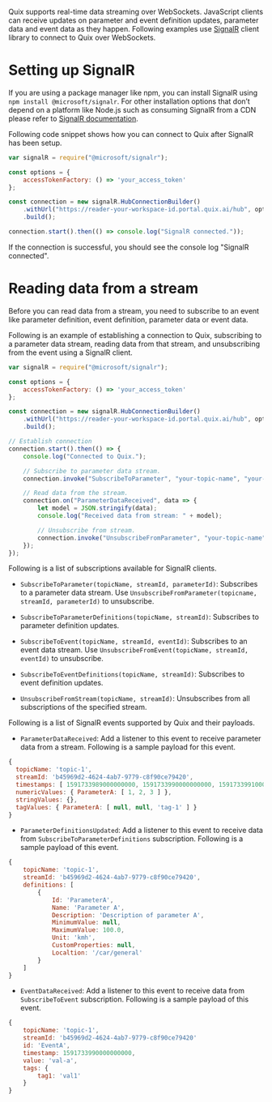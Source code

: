 Quix supports real-time data streaming over WebSockets. JavaScript
clients can receive updates on parameter and event definition updates,
parameter data and event data as they happen. Following examples use
[SignalR](https://docs.microsoft.com/en-us/aspnet/core/signalr/introduction?view=aspnetcore-3.1)
client library to connect to Quix over WebSockets.

# Setting up SignalR

If you are using a package manager like npm, you can install SignalR
using `npm install @microsoft/signalr`. For other installation options
that don’t depend on a platform like Node.js such as consuming SignalR
from a CDN please refer to [SignalR
documentation](https://docs.microsoft.com/en-us/aspnet/core/signalr/javascript-client?view=aspnetcore-3.1).

Following code snippet shows how you can connect to Quix after SignalR
has been setup.

``` javascript
var signalR = require("@microsoft/signalr");

const options = {
    accessTokenFactory: () => 'your_access_token'
};

const connection = new signalR.HubConnectionBuilder()
    .withUrl("https://reader-your-workspace-id.portal.quix.ai/hub", options)
    .build();

connection.start().then(() => console.log("SignalR connected."));
```

If the connection is successful, you should see the console log "SignalR
connected".

# Reading data from a stream

Before you can read data from a stream, you need to subscribe to an
event like parameter definition, event definition, parameter data or
event data.

Following is an example of establishing a connection to Quix,
subscribing to a parameter data stream, reading data from that stream,
and unsubscribing from the event using a SignalR client.

``` javascript
var signalR = require("@microsoft/signalr");

const options = {
    accessTokenFactory: () => 'your_access_token'
};

const connection = new signalR.HubConnectionBuilder()
    .withUrl("https://reader-your-workspace-id.portal.quix.ai/hub", options)
    .build();

// Establish connection
connection.start().then(() => {
    console.log("Connected to Quix.");

    // Subscribe to parameter data stream.
    connection.invoke("SubscribeToParameter", "your-topic-name", "your-stream-id", "your-parameter-id");

    // Read data from the stream.
    connection.on("ParameterDataReceived", data => {
        let model = JSON.stringify(data);
        console.log("Received data from stream: " + model);

        // Unsubscribe from stream.
        connection.invoke("UnsubscribeFromParameter", "your-topic-name", "your-stream-id", "your-parameter-id");
    });
});
```

Following is a list of subscriptions available for SignalR clients.

  - `SubscribeToParameter(topicName, streamId, parameterId)`: Subscribes
    to a parameter data stream. Use `UnsubscribeFromParameter(topicname,
    streamId, parameterId)` to unsubscribe.

  - `SubscribeToParameterDefinitions(topicName, streamId)`: Subscribes
    to parameter definition updates.

  - `SubscribeToEvent(topicName, streamId, eventId)`: Subscribes to an
    event data stream. Use `UnsubscribeFromEvent(topicName, streamId,
    eventId)` to unsubscribe.

  - `SubscribeToEventDefinitions(topicName, streamId)`: Subscribes to
    event definition updates.

  - `UnsubscribeFromStream(topicName, streamId)`: Unsubscribes from all
    subscriptions of the specified stream.

Following is a list of SignalR events supported by Quix and their
payloads.

  - `ParameterDataReceived`: Add a listener to this event to receive
    parameter data from a stream. Following is a sample payload for this
    event.

<!-- end list -->

``` javascript
{
  topicName: 'topic-1',
  streamId: 'b45969d2-4624-4ab7-9779-c8f90ce79420',
  timestamps: [ 1591733989000000000, 1591733990000000000, 1591733991000000000 ],
  numericValues: { ParameterA: [ 1, 2, 3 ] },
  stringValues: {},
  tagValues: { ParameterA: [ null, null, 'tag-1' ] }
}
```

  - `ParameterDefinitionsUpdated`: Add a listener to this event to
    receive data from `SubscribeToParameterDefinitions` subscription.
    Following is a sample payload of this event.

<!-- end list -->

``` javascript
{
    topicName: 'topic-1',
    streamId: 'b45969d2-4624-4ab7-9779-c8f90ce79420',
    definitions: [
        {
            Id: 'ParameterA',
            Name: 'Parameter A',
            Description: 'Description of parameter A',
            MinimumValue: null,
            MaximumValue: 100.0,
            Unit: 'kmh',
            CustomProperties: null,
            Localtion: '/car/general'
        }
    ]
}
```

  - `EventDataReceived`: Add a listener to this event to receive data
    from `SubscribeToEvent` subscription. Following is a sample payload
    of this event.

<!-- end list -->

``` javascript
{
    topicName: 'topic-1',
    streamId: 'b45969d2-4624-4ab7-9779-c8f90ce79420'
    id: 'EventA',
    timestamp: 1591733990000000000,
    value: 'val-a',
    tags: {
        tag1: 'val1'
    }
}
```

